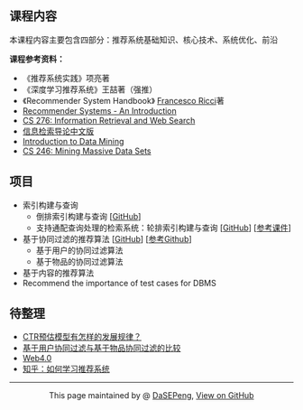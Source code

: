 ## 课程内容

本课程内容主要包含四部分：推荐系统基础知识、核心技术、系统优化、前沿

**课程参考资料：**
- 《推荐系统实践》项亮著
- 《深度学习推荐系统》王喆著（强推）
- 《Recommender System Handbook》 [Francesco Ricci](http://www.inf.unibz.it/~ricci/)著
- [Recommender Systems - An Introduction](http://recommenderbook.net/)
- [CS 276: Information Retrieval and Web Search](https://web.stanford.edu/class/cs276/)
- [信息检索导论中文版](http://staff.ustc.edu.cn/~network/ir/)
- [Introduction to Data Mining](https://www-users.cs.umn.edu/~kumar001/dmbook/index.php)
- [CS 246: Mining Massive Data Sets](http://web.stanford.edu/class/cs246/)

## 项目
- 索引构建与查询
  - 倒排索引构建与查询 [[GitHub](https://github.com/DaSEPeng/RecSys/tree/master/lab_1_2_inverted_indices_and_query)]
  - 支持通配查询处理的检索系统：轮排索引构建与查询 [[GitHub](https://github.com/DaSEPeng/RecSys/tree/master/lab_3_4_permuterm_indices_and_query)] [[参考课件](https://wenku.baidu.com/view/82397684b04e852458fb770bf78a6529657d356a.html)]
- 基于协同过滤的推荐算法 [[GitHub](https://github.com/DaSEPeng/RecSys/tree/master/lab_5678_collaborative_filtering)] [[参考Github](https://github.com/Magic-Bubble)]
  - 基于用户的协同过滤算法
  - 基于物品的协同过滤算法
- 基于内容的推荐算法
- Recommend the importance of test cases for DBMS


## 待整理
- [CTR预估模型有怎样的发展规律？](https://www.zhihu.com/question/363531892/answer/1062392197)
- [基于用户协同过滤与基于物品协同过滤的比较](https://blog.csdn.net/shenxiaoming77/article/details/51566481)
- [Web4.0](https://blog.csdn.net/sinat_29485667/article/details/81147705)
- [知乎：如何学习推荐系统](https://www.zhihu.com/question/21251105)


------------------------------------------------------------

<div style="text-align:center;">
This page maintained by @ <a href="https://dasepeng.github.io/">DaSEPeng</a>, 	
<a href="https://github.com/DaSEPeng/RecSys/">View on GitHub</a>
</div>
